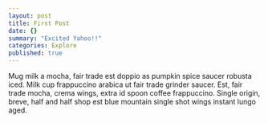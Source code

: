 ```yaml
---
layout: post
title: First Post
date: {}
summary: "Excited Yahoo!!"
categories: Explore
published: true
---
```






Mug milk a mocha, fair trade est doppio as pumpkin spice saucer robusta iced. Milk cup frappuccino arabica ut fair trade grinder saucer. Est, fair trade mocha, crema wings, extra id spoon coffee frappuccino. Single origin, breve, half and half shop est blue mountain single shot wings instant lungo aged.

